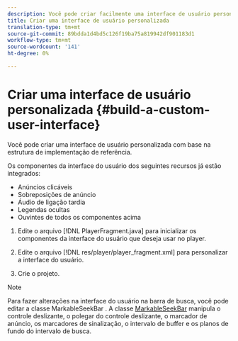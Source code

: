 ```yaml
---
description: Você pode criar facilmente uma interface de usuário personalizada com base na estrutura de implementação de referência.
title: Criar uma interface de usuário personalizada
translation-type: tm+mt
source-git-commit: 89bdda1d4bd5c126f19ba75a819942df901183d1
workflow-type: tm+mt
source-wordcount: '141'
ht-degree: 0%

---
```



# Criar uma interface de usuário personalizada {#build-a-custom-user-interface}

Você pode criar uma interface de usuário personalizada com base na estrutura de implementação de referência.

Os componentes da interface do usuário dos seguintes recursos já estão integrados:

* Anúncios clicáveis
* Sobreposições de anúncio
* Áudio de ligação tardia
* Legendas ocultas
* Ouvintes de todos os componentes acima

1. Edite o arquivo [!DNL PlayerFragment.java] para inicializar os componentes da interface do usuário que deseja usar no player.

1. Edite o arquivo [!DNL res/player/player_fragment.xml] para personalizar a interface do usuário.
1. Crie o projeto.

>[!NOTE]
>
>Para fazer alterações na interface do usuário na barra de busca, você pode editar a classe MarkableSeekBar . A classe [MarkableSeekBar](https://help.adobe.com/en_US/primetime/api/reference_implementation/android/javadoc/com/adobe/primetime/reference/ui/player/MarkableSeekBar.html) manipula o controle deslizante, o polegar do controle deslizante, o marcador de anúncio, os marcadores de sinalização, o intervalo de buffer e os planos de fundo do intervalo de busca.